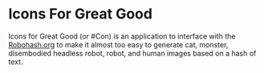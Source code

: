 # Icons For Great Good

Icons for Great Good (or #Con) is an application to interface with the [Robohash.org](https://robohash.org/) to make it almost too easy to generate cat, monster, disembodied headless robot, robot, and human images based on a hash of text.